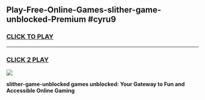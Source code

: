 
## Play-Free-Online-Games-slither-game-unblocked-Premium #cyru9
<h3>
<a href="https://premium.freeplayer.one?title=slither-game-unblocked&ref=8M">CLICK TO PLAY</a></h3>
<hr>

<h3>
<a href="https://premium.freeplayer.one?title=slither-game-unblocked&ref=8M">CLICK 2 PLAY</a>
  
</h3>

<a href="https://premium.freeplayer.one?title=slither-game-unblocked&ref=8M"><img src="https://clearcache.store/games.png"></a>


**slither-game-unblocked games unblocked: Your Gateway to Fun and Accessible Online Gaming**
